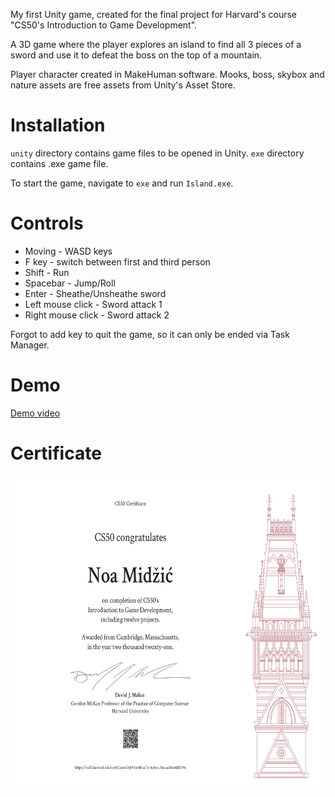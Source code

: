 My first Unity game, created for the final project for Harvard's course "CS50's Introduction to Game Development".

A 3D game where the player explores an island to find all 3 pieces of a sword and use it to defeat the boss on the top of a mountain.

Player character created in MakeHuman software.
Mooks, boss, skybox and nature assets are free assets from Unity's Asset Store.

# Installation

`unity` directory contains game files to be opened in Unity.
`exe` directory contains .exe game file.

To start the game, navigate to `exe` and run `Island.exe`.

# Controls

- Moving - WASD keys
- F key - switch between first and third person
- Shift - Run
- Spacebar - Jump/Roll
- Enter - Sheathe/Unsheathe sword
- Left mouse click - Sword attack 1
- Right mouse click - Sword attack 2

Forgot to add key to quit the game, so it can only be ended via Task Manager.

# Demo

[Demo video](https://www.dropbox.com/s/wbkl46dd70ym5am/island_prototype_demo.mp4?dl=0)

# Certificate

<img src="./CS50G.png" height="500">
